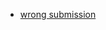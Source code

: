 - [wrong submission](https://www.youtube.com/watch?v=ThYnlQ1epac&list=PL0G2Ga9ALv6k1BcKKvKM5yrRFQ2lQ4fCH&index=2&ab_channel=wrongsubmission)
